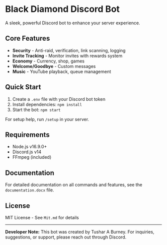 # Black Diamond Discord Bot

A sleek, powerful Discord bot to enhance your server experience.

## Core Features

- **Security** - Anti-raid, verification, link scanning, logging
- **Invite Tracking** - Monitor invites with rewards system
- **Economy** - Currency, shop, games
- **Welcome/Goodbye** - Custom messages
- **Music** - YouTube playback, queue management

## Quick Start

1. Create a `.env` file with your Discord bot token
2. Install dependencies: `npm install`
3. Start the bot: `npm start`

For setup help, run `/setup` in your server.

## Requirements

- Node.js v16.9.0+
- Discord.js v14
- FFmpeg (included)

## Documentation

For detailed documentation on all commands and features, see the `documentation.docx` file.

## License

MIT License - See `Mit.md` for details

---

**Developer Note:** This bot was created by Tushar A Burney. For inquiries, suggestions, or support, please reach out through Discord.
